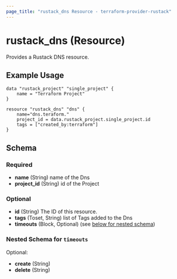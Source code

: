 ```yaml
---
page_title: "rustack_dns Resource - terraform-provider-rustack"
---
```

# rustack_dns (Resource)

Provides a Rustack DNS resource.

## Example Usage

```hcl
data "rustack_project" "single_project" {
    name = "Terraform Project"
}

resource "rustack_dns" "dns" {
    name="dns.teraform."
    project_id = data.rustack_project.single_project.id
    tags = ["created_by:terraform"]
}
```

## Schema

### Required

- **name** (String) name of the Dns
- **project_id** (String) id of the Project

### Optional

- **id** (String) The ID of this resource.
- **tags** (Toset, String) list of Tags added to the Dns
- **timeouts** (Block, Optional) (see [below for nested schema](#nestedblock--timeouts))

<a id="nestedblock--timeouts"></a>
### Nested Schema for `timeouts`

Optional:

- **create** (String)
- **delete** (String)
